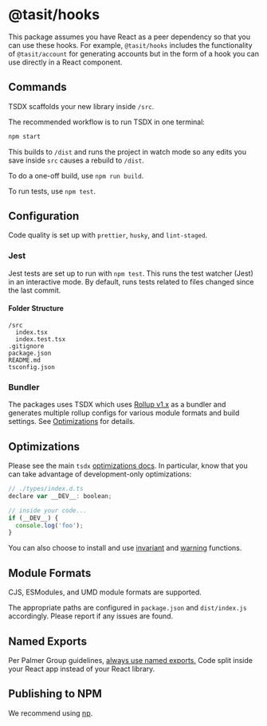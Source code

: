 # @tasit/hooks

This package assumes you have React as a peer dependency so that you can use these hooks. For example, `@tasit/hooks` includes the functionality of `@tasit/account` for generating accounts but in the form of a hook you can use directly in a React component.

## Commands

TSDX scaffolds your new library inside `/src`.

The recommended workflow is to run TSDX in one terminal:

```bash
npm start
```

This builds to `/dist` and runs the project in watch mode so any edits you save inside `src` causes a rebuild to `/dist`.

To do a one-off build, use `npm run build`.

To run tests, use `npm test`.

## Configuration

Code quality is set up with `prettier`, `husky`, and `lint-staged`.

### Jest

Jest tests are set up to run with `npm test`. This runs the test watcher (Jest) in an interactive mode. By default, runs tests related to files changed since the last commit.

#### Folder Structure

```shell
/src
  index.tsx
  index.test.tsx
.gitignore
package.json
README.md
tsconfig.json
```

### Bundler

The packages uses TSDX which uses [Rollup v1.x](https://rollupjs.org) as a bundler and generates multiple rollup configs for various module formats and build settings. See [Optimizations](#optimizations) for details.

## Optimizations

Please see the main `tsdx` [optimizations docs](https://github.com/palmerhq/tsdx#optimizations). In particular, know that you can take advantage of development-only optimizations:

```js
// ./types/index.d.ts
declare var __DEV__: boolean;

// inside your code...
if (__DEV__) {
  console.log('foo');
}
```

You can also choose to install and use [invariant](https://github.com/palmerhq/tsdx#invariant) and [warning](https://github.com/palmerhq/tsdx#warning) functions.

## Module Formats

CJS, ESModules, and UMD module formats are supported.

The appropriate paths are configured in `package.json` and `dist/index.js` accordingly. Please report if any issues are found.

## Named Exports

Per Palmer Group guidelines, [always use named exports.](https://github.com/palmerhq/typescript#exports) Code split inside your React app instead of your React library.

## Publishing to NPM

We recommend using [np](https://github.com/sindresorhus/np).
